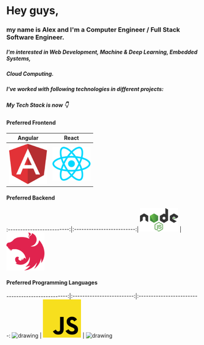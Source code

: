 # Hey guys,

### my name is Alex and I'm a Computer Engineer / Full Stack Software Engineer.
##### I'm interested in Web Development, Machine & Deep Learning, Embedded Systems,
##### Cloud Computing.

##### I've worked with following technologies in different projects:



##### My Tech Stack is now 👇

#### Preferred Frontend
Angular           |  React
:-------------------------:|:-------------------------:|
<img src="https://github.com/nik-neg/nik-neg/blob//main/images/angular-icon.svg" alt="drawing" width="100"/> |  <img src="https://github.com/nik-neg/nik-neg/blob//main/images/react.svg" alt="drawing" width="100"/>

#### Preferred Backend
:-------------------------:|:-------------------------:|
<img src="https://github.com/nik-neg/nik-neg/blob//main/images/nodejs.svg" alt="drawing" width="100"/> |  <img src="https://github.com/nik-neg/nik-neg/blob//main/images/nestjs.svg" alt="drawing" width="100"/>

#### Preferred Programming Languages
-------------------------:|:-------------------------:|:-------------------------:
<img src="https://github.com/nik-neg/nik-neg/blob/main/images/typescript-icon.svg)" alt="drawing" width="100"/> |
<img src="https://github.com/nik-neg/nik-neg/blob/main/images/javascript.svg" alt="drawing" width="100"/> |
<img src="https://github.com/nik-neg/nik-neg/blob/main/images/python.svg)" alt="drawing" width="100"/>

